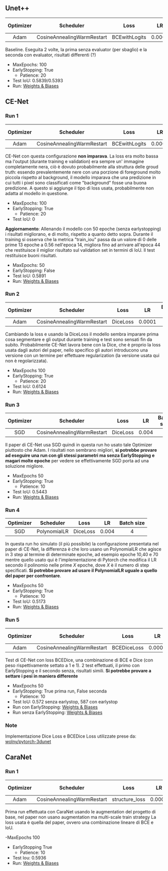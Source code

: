 ## Unet++

| Optimizer | Scheduler                  | Loss          | LR     | Batch size |
|:---------: |:--------------------------: |:-------------: |:------: |:----------: |
| Adam      | CosineAnnealingWarmRestart | BCEwithLogits | 0.0001 | 4          |

Baseline. Eseguita 2 volte, la prima senza evaluator (per sbaglio) e la seconda con evaluator, risultati differenti (?)

- MaxEpochs: 100
- EarlyStopping: True
    - Patience: 20   
- Test IoU: 0.5839/0.5393
- Run: [Weights & Biases](https://wandb.ai/guidowandb/rene-policistico-cyst_segmentation/runs/in4puupd/overview?workspace=user-guidog)

## CE-Net

### Run 1

| Optimizer | Scheduler                  | Loss          | LR     | Batch size |
|:---------: |:--------------------------: |:-------------: |:------: |:----------: |
| Adam      | CosineAnnealingWarmRestart | BCEwithLogits | 0.0001 | 4          |

CE-Net con questa configurazione **non imparava**. La loss era molto bassa ma l'output (durante training e validation) era sempre un' immagine completamente nera, ciò è dovuto probabilmente alla struttura delle groud truth: essendo prevalentemente nere con una porzione di foreground molto piccola rispetto al background, il modello imparava che una predizione in cui tutti i pixel sono classificati come "background" fosse una buona predizione. A questo si aggiunge il tipo di loss usata, probabilmente non adatta al modello in questione. 

- MaxEpochs: 100
- EarlyStopping: True
    - Patience: 20
- Test IoU: 0


**Aggiornamento**: Allenando il modello con 50 epoche (senza earlystopping) i risultati migliorano, e di molto, rispetto a quanto detto sopra. Durante il training si osserva che la metrica "train_iou" passa da un valore di 0 delle prime 13 epoche a 0.56 nell'epoca 14, migliora fino ad arrivare all'epoca 44 che restituisce il miglior risultato sul validation set in termini di IoU. Il test restituisce buoni risultati.

- MaxEpochs: 50
- EarlyStopping: False
- Test IoU: 0.5891
- Run: [Weights & Biases](https://wandb.ai/guidowandb/rene-policistico-cyst_segmentation/runs/y2360dg6/overview?workspace=user-guidog)

### Run 2

| Optimizer | Scheduler                      | Loss       | LR     | Batch size       |
|:---------:| :----------------------------: | :--------: |:------:|:----------------:|
| Adam      | CosineAnnealingWarmRestart     | DiceLoss   | 0.0001 | 4                |

Cambiando la loss e usando la DiceLoss il modello sembra imparare prima cosa segmentare e gli output durante training e test sono sensati fin da subito. Probabilmente CE-Net lavora bene con la Dice, che è proprio la loss usata dagli autori del paper, nello specifico gli autori introducono una versione con un termine per effettuare regularization (la versione usata qui non è regolarizzata).

- MaxEpochs 100
- EarlyStopping: True
    - Patience: 20
- Test IoU: 0.6124
- Run: [Weights & Biases](https://wandb.ai/guidowandb/rene-policistico-cyst_segmentation/runs/exm43q8b/overview?workspace=user-guidog) 

### Run 3

| Optimizer | Scheduler                  | Loss     | LR     | Batch size |
| :---------: | :--------------------------: | :--------: |:------:|:----------:|
| SGD       | CosineAnnealingWarmRestart | DiceLoss | 0.004  | 4          |

Il paper di CE-Net usa SGD quindi in questa run ho usato tale Optimizer piuttosto che Adam. I risultati non sembrano migliori, **si potrebbe provare ad eseguire una run con gli stessi parametri ma senza EarlyStopping e magari molte epoche** per vedere se effettivamente SGD porta ad una soluzione migliore.

- MaxEpochs 50
- EarlyStopping: True 
    - Patience: 10
- Test IoU: 0.5443
- Run: [Weights & Biases](https://wandb.ai/guidowandb/rene-policistico-cyst_segmentation/runs/mbokjz26/overview?workspace=user-guidog)

### Run 4

| Optimizer | Scheduler                  | Loss     | LR     | Batch size |
| :---------: |:--------------------------: | :--------: | :--------: | :------------:|
| SGD       | PolynomialLR               | DiceLoss | 0.004  | 4          |

In questa run ho simulato (il più possibile) la configurazione presentata nel paper di CE-Net, la differenza è che loro usano un PolynomialLR che agisce in 3 step al termine di determinate epoche, ad esempio epoche 10,40 e 70 mentre quello usato qui è l'implementazione di Pytorch che modifica il LR secondo il polinomio nelle prime *X* epoche, dove *X* è il numero di step specificati. **Si potrebbe provare ad usare il PolynomialLR uguale a quello del paper per confrontare**.

- MaxEpochs 50
- EarlyStopping: True 
    - Patience: 10
- Test IoU: 0.5173
- Run: [Weights & Biases](https://wandb.ai/guidowandb/rene-policistico-cyst_segmentation/runs/6nvlxdq5/overview?workspace=user-guidog)

### Run 5
| Optimizer  | Scheduler                   | Loss         | LR    | Batch size |
| :--------: | :-------------------------: | :----------: |:-----:|:----------:|
| Adam       | CosineAnnealingWarmRestart  | BCEDiceLoss  | 0.0001 | 4          |

Test di CE-Net con loss BCEDice, una combinazione di BCE e Dice (con peso rispettivamente settato a 1 e 1). 2 test effettuati, il primo con EarlyStopping e il secondo senza, risultati simili. **Si potrebbe provare a settare i pesi in maniera differente**

- MaxEpochs 50
- EarlyStopping: True prima run, False seconda 
    - Patience: 10
- Test IoU: 0.572 senza earlystop, 587 con earlystop
- Run con EarlyStopping: [Weights & Biases](https://wandb.ai/guidowandb/rene-policistico-cyst_segmentation/runs/70dasq0m/overview?workspace=user-guidog)
- Run senza EarlyStopping: [Weights & Biases](https://wandb.ai/guidowandb/rene-policistico-cyst_segmentation/runs/gprm89np/overview?workspace=user-guidog)
### Note
Implementazione Dice Loss e BCEDice Loss utilizzate prese da: [wolny/pytorch-3dunet](https://github.com/wolny/pytorch-3dunet)

## CaraNet
### Run 1
| Optimizer  | Scheduler                   | Loss         | LR    | Batch size |
| :--------: | :-------------------------: | :----------: |:-----:|:----------:|
| Adam       | CosineAnnealingWarmRestart  | structure_loss  | 0.0001 | 4          |

Prima run effettuata con CaraNet usando le augmentation del progetto di base, nel paper non usano augmentation ma multi-scale train strategy
La loss usata è quella del paper, ovvero una combinazione lineare di BCE e IoU.

-MaxEpochs 100
- EarlyStopping True
    - Patience: 10
- Test Iou: 0.5936
- Run: [Weights & Biases](https://wandb.ai/guidowandb/rene-policistico-cyst_segmentation/runs/fjqzh6oo/overview?workspace=user-guidog)